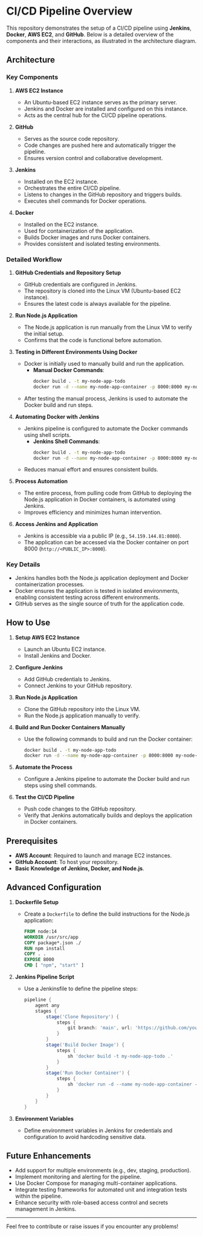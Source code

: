 # CI/CD Pipeline Overview

This repository demonstrates the setup of a CI/CD pipeline using **Jenkins**, **Docker**, **AWS EC2**, and **GitHub**. Below is a detailed overview of the components and their interactions, as illustrated in the architecture diagram.

## Architecture

### Key Components

1. **AWS EC2 Instance**
   - An Ubuntu-based EC2 instance serves as the primary server.
   - Jenkins and Docker are installed and configured on this instance.
   - Acts as the central hub for the CI/CD pipeline operations.

2. **GitHub**
   - Serves as the source code repository.
   - Code changes are pushed here and automatically trigger the pipeline.
   - Ensures version control and collaborative development.

3. **Jenkins**
   - Installed on the EC2 instance.
   - Orchestrates the entire CI/CD pipeline.
   - Listens to changes in the GitHub repository and triggers builds.
   - Executes shell commands for Docker operations.

4. **Docker**
   - Installed on the EC2 instance.
   - Used for containerization of the application.
   - Builds Docker images and runs Docker containers.
   - Provides consistent and isolated testing environments.

### Detailed Workflow

1. **GitHub Credentials and Repository Setup**
   - GitHub credentials are configured in Jenkins.
   - The repository is cloned into the Linux VM (Ubuntu-based EC2 instance).
   - Ensures the latest code is always available for the pipeline.

2. **Run Node.js Application**
   - The Node.js application is run manually from the Linux VM to verify the initial setup.
   - Confirms that the code is functional before automation.

3. **Testing in Different Environments Using Docker**
   - Docker is initially used to manually build and run the application.
     - **Manual Docker Commands**:
       ```bash
       docker build . -t my-node-app-todo
       docker run -d --name my-node-app-container -p 8000:8000 my-node-app-todo
       ```
   - After testing the manual process, Jenkins is used to automate the Docker build and run steps.

4. **Automating Docker with Jenkins**
   - Jenkins pipeline is configured to automate the Docker commands using shell scripts.
     - **Jenkins Shell Commands**:
       ```bash
       docker build . -t my-node-app-todo
       docker run -d --name my-node-app-container -p 8000:8000 my-node-app-todo
       ```
   - Reduces manual effort and ensures consistent builds.

5. **Process Automation**
   - The entire process, from pulling code from GitHub to deploying the Node.js application in Docker containers, is automated using Jenkins.
   - Improves efficiency and minimizes human intervention.

6. **Access Jenkins and Application**
   - Jenkins is accessible via a public IP (e.g., `54.159.144.81:8080`).
   - The application can be accessed via the Docker container on port 8000 (`http://<PUBLIC_IP>:8000`).

### Key Details

- Jenkins handles both the Node.js application deployment and Docker containerization processes.
- Docker ensures the application is tested in isolated environments, enabling consistent testing across different environments.
- GitHub serves as the single source of truth for the application code.

## How to Use

1. **Setup AWS EC2 Instance**
   - Launch an Ubuntu EC2 instance.
   - Install Jenkins and Docker.

2. **Configure Jenkins**
   - Add GitHub credentials to Jenkins.
   - Connect Jenkins to your GitHub repository.

3. **Run Node.js Application**
   - Clone the GitHub repository into the Linux VM.
   - Run the Node.js application manually to verify.

4. **Build and Run Docker Containers Manually**
   - Use the following commands to build and run the Docker container:
     ```bash
     docker build . -t my-node-app-todo
     docker run -d --name my-node-app-container -p 8000:8000 my-node-app-todo
     ```

5. **Automate the Process**
   - Configure a Jenkins pipeline to automate the Docker build and run steps using shell commands.

6. **Test the CI/CD Pipeline**
   - Push code changes to the GitHub repository.
   - Verify that Jenkins automatically builds and deploys the application in Docker containers.

## Prerequisites

- **AWS Account**: Required to launch and manage EC2 instances.
- **GitHub Account**: To host your repository.
- **Basic Knowledge of Jenkins, Docker, and Node.js**.

## Advanced Configuration

1. **Dockerfile Setup**
   - Create a `Dockerfile` to define the build instructions for the Node.js application:
     ```dockerfile
     FROM node:14
     WORKDIR /usr/src/app
     COPY package*.json ./
     RUN npm install
     COPY . .
     EXPOSE 8000
     CMD [ "npm", "start" ]
     ```

2. **Jenkins Pipeline Script**
   - Use a Jenkinsfile to define the pipeline steps:
     ```groovy
     pipeline {
         agent any
         stages {
             stage('Clone Repository') {
                 steps {
                     git branch: 'main', url: 'https://github.com/your-repo.git'
                 }
             }
             stage('Build Docker Image') {
                 steps {
                     sh 'docker build -t my-node-app-todo .'
                 }
             }
             stage('Run Docker Container') {
                 steps {
                     sh 'docker run -d --name my-node-app-container -p 8000:8000 my-node-app-todo'
                 }
             }
         }
     }
     ```

3. **Environment Variables**
   - Define environment variables in Jenkins for credentials and configuration to avoid hardcoding sensitive data.

## Future Enhancements

- Add support for multiple environments (e.g., dev, staging, production).
- Implement monitoring and alerting for the pipeline.
- Use Docker Compose for managing multi-container applications.
- Integrate testing frameworks for automated unit and integration tests within the pipeline.
- Enhance security with role-based access control and secrets management in Jenkins.

---

Feel free to contribute or raise issues if you encounter any problems!

